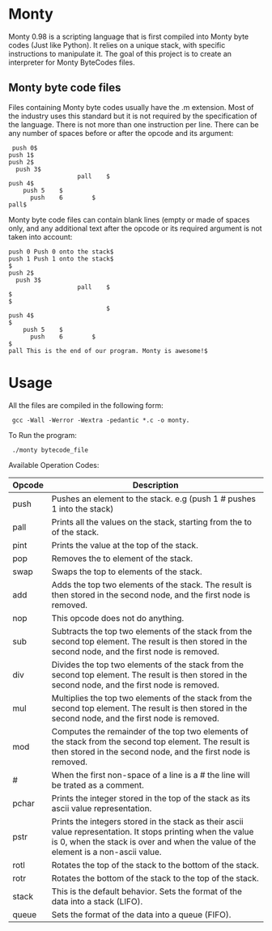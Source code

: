 # Monty

Monty 0.98 is a scripting language that is first compiled into Monty byte codes (Just like Python). It relies on a unique stack, with specific instructions to manipulate it. The goal of this project is to create an interpreter for Monty ByteCodes files.

## Monty byte code files

Files containing Monty byte codes usually have the .m extension. Most of the industry uses this standard but it is not required by the specification of the language. There is not more than one instruction per line. There can be any number of spaces before or after the opcode and its argument:

```
 push 0$
push 1$
push 2$
  push 3$
                   pall    $
push 4$
    push 5    $
      push    6        $
pall$
```

Monty byte code files can contain blank lines (empty or made of spaces only, and any additional text after the opcode or its required argument is not taken into account:

```
push 0 Push 0 onto the stack$
push 1 Push 1 onto the stack$
$
push 2$
  push 3$
                   pall    $
$
$
                           $
push 4$
$
    push 5    $
      push    6        $
$
pall This is the end of our program. Monty is awesome!$
```

# Usage

All the files are compiled in the following form:

```
 gcc -Wall -Werror -Wextra -pedantic *.c -o monty.
```

To Run the program:

```
 ./monty bytecode_file
```

Available Operation Codes:

| Opcode | Description                                                                                                                                                                                        |
| ------ | -------------------------------------------------------------------------------------------------------------------------------------------------------------------------------------------------- |
| push   | Pushes an element to the stack. e.g (push 1 # pushes 1 into the stack)                                                                                                                             |
| pall   | Prints all the values on the stack, starting from the to of the stack.                                                                                                                             |
| pint   | Prints the value at the top of the stack.                                                                                                                                                          |
| pop    | Removes the to element of the stack.                                                                                                                                                               |
| swap   | Swaps the top to elements of the stack.                                                                                                                                                            |
| add    | Adds the top two elements of the stack. The result is then stored in the second node, and the first node is removed.                                                                               |
| nop    | This opcode does not do anything.                                                                                                                                                                  |
| sub    | Subtracts the top two elements of the stack from the second top element. The result is then stored in the second node, and the first node is removed.                                              |
| div    | Divides the top two elements of the stack from the second top element. The result is then stored in the second node, and the first node is removed.                                                |
| mul    | Multiplies the top two elements of the stack from the second top element. The result is then stored in the second node, and the first node is removed.                                             |
| mod    | Computes the remainder of the top two elements of the stack from the second top element. The result is then stored in the second node, and the first node is removed.                              |
| #      | When the first non-space of a line is a # the line will be trated as a comment.                                                                                                                    |
| pchar  | Prints the integer stored in the top of the stack as its ascii value representation.                                                                                                               |
| pstr   | Prints the integers stored in the stack as their ascii value representation. It stops printing when the value is 0, when the stack is over and when the value of the element is a non-ascii value. |
| rotl   | Rotates the top of the stack to the bottom of the stack.                                                                                                                                           |
| rotr   | Rotates the bottom of the stack to the top of the stack.                                                                                                                                           |
| stack  | This is the default behavior. Sets the format of the data into a stack (LIFO).                                                                                                                     |
| queue  | Sets the format of the data into a queue (FIFO).                                                                                                                                                   |
